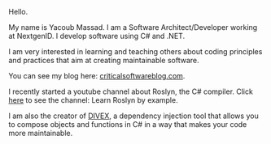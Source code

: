 Hello.

My name is Yacoub Massad. I am a Software Architect/Developer working at NextgenID. I develop software using C# and .NET.

I am very interested in learning and teaching others about coding principles and practices that aim at creating maintainable software.

You can see my blog here: [criticalsoftwareblog.com](https://criticalsoftwareblog.com).

I recently started a youtube channel about Roslyn, the C# compiler. Click [here](https://www.youtube.com/channel/UCKUnsjTO9KRlNzJoLv3KmDQ) to see the channel: Learn Roslyn by example.

I am also the creator of [DIVEX](https://divex.dev), a dependency injection tool that allows you to compose objects and functions in C# in a way that makes your code more maintainable.
